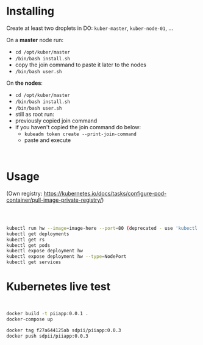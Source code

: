 # Installing

Create at least two droplets in DO: `kuber-master`, `kuber-node-01`, ...

On a **master** node run:
- `cd /opt/kuber/master`
- `/bin/bash install.sh`
- copy the join command to paste it later to the nodes
- `/bin/bash user.sh`

On **the nodes**:
- `cd /opt/kuber/master`
- `/bin/bash install.sh`
- `/bin/bash user.sh`
- still as root run:
- previously copied join command
- if you haven't copied the join command do below:
   - `kubeadm token create --print-join-command`
   - paste and execute

<br />

# Usage
(Own registry: https://kubernetes.io/docs/tasks/configure-pod-container/pull-image-private-registry/)

<br />

```bash

kubectl run hw --image=image-here --port=80 (deprecated - use 'kubectl create' instead)
kubectl get deployments
kubectl get rs
kubectl get pods
kubectl expose deployment hw
kubectl expose deployment hw --type=NodePort
kubectl get services

```

# Kubernetes live test

```bash


docker build -t piiapp:0.0.1 .
docker-compose up

docker tag f27a644125ab sdpii/piiapp:0.0.3
docker push sdpii/piiapp:0.0.3


```

